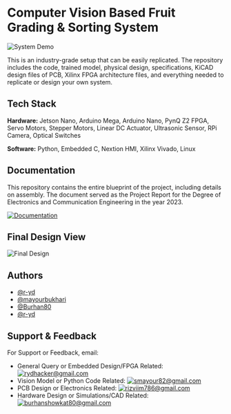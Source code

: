 # Computer Vision Based Fruit Grading & Sorting System

![System Demo](https://media.giphy.com/media/sJ2xh3AWaeW39bqCoH/giphy.gif)


This is an industry-grade setup that can be easily replicated. The repository includes the code, trained model, physical design, specifications, KiCAD design files of PCB, Xilinx FPGA architecture files, and everything needed to replicate or design your own system.

## Tech Stack

**Hardware:** Jetson Nano, Arduino Mega, Arduino Nano, PynQ Z2 FPGA, Servo Motors, Stepper Motors, Linear DC Actuator, Ultrasonic Sensor, RPi Camera, Optical Switches

**Software:** Python, Embedded C, Nextion HMI, Xilinx Vivado, Linux

## Documentation

This repository contains the entire blueprint of the project, including details on assembly. The document served as the Project Report for the Degree of Electronics and Communication Engineering in the year 2023.

[![Documentation](https://img.shields.io/badge/Documentation-Project_Report-blue.svg)](https://github.com/r-yd/Computer-Vision-Based-Fruit-Grading-Sorting-System/blob/main/report.pdf)

## Final Design View

![Final Design](https://media.giphy.com/media/sJ2xh3AWaeW39bqCoH/giphy.gif)
## Authors

- [@r-yd](https://www.github.com/r-yd)
- [@mayourbukhari](https://www.github.com/mayourbukhari)
- [@Burhan80](https://www.github.com/Burhan80)
- [@r-yd](https://www.github.com/r-yd)

## Support & Feedback

For Support or Feedback, email:

- General Query or Embedded Design/FPGA Related: [![rydhacker@gmail.com](https://img.shields.io/badge/Email-rydhacker%40gmail.com-red.svg)](mailto:rydhacker@gmail.com)
- Vision Model or Python Code Related: [![smayour82@gmail.com](https://img.shields.io/badge/Email-smayour82%40gmail.com-red.svg)](mailto:smayour82@gmail.com)
- PCB Design or Electronics Related: [![rizviim786@gmail.com](https://img.shields.io/badge/Email-rizviim786%40gmail.com-red.svg)](mailto:rizviim786@gmail.com)
- Hardware Design or Simulations/CAD Related: [![burhanshowkat80@gmail.com](https://img.shields.io/badge/Email-burhanshowkat80%40gmail.com-red.svg)](mailto:burhanshowkat80@gmail.com)
